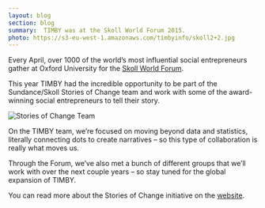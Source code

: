```yaml
---
layout: blog
section: blog
summary:  TIMBY was at the Skoll World Forum 2015.
photo: https://s3-eu-west-1.amazonaws.com/timbyinfo/skoll2+2.jpg
---
```


Every April, over 1000 of the world’s most influential social entrepreneurs gather at Oxford University for the [Skoll World Forum](https://skollworldforum.org/).

This year TIMBY had the incredible opportunity to be part of the Sundance/Skoll Stories of Change team and work with some of the award-winning social entrepreneurs to tell their story. 

![Stories of Change Team](https://s3-eu-west-1.amazonaws.com/timbyinfo/16981812489_2b1bd8173f_o+(1).jpg)


On the TIMBY team, we’re focused on moving beyond data and statistics, literally connecting dots to create narratives – so this type of collaboration is really what moves us.  

Through the Forum, we’ve also met a bunch of different groups that we’ll work with over the next couple years – so stay tuned for the global expansion of TIMBY.

You can read more about the Stories of Change initiative on the [website](http://www.sundance.org/support/storiesofchange).

